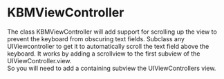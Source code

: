 KBMViewController
=================
The class KBMViewController will add support for scrolling up the view to prevent the keyboard from obscuring text fields.
Subclass any UIViewcontroller to get it to automatically scroll the text field above the keyboard. 
It works by adding a scrollview to the first subview of the UIViewController.view.  
So you will need to add a containing subview the UIViewControllers view.
